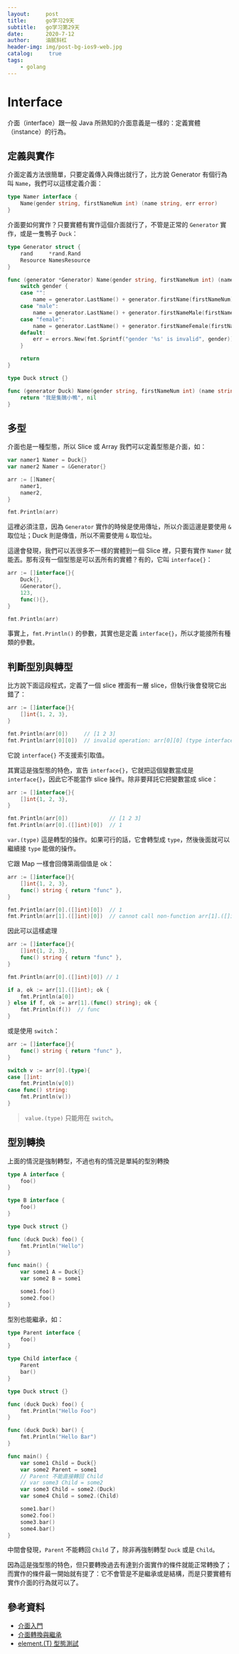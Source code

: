 ```yaml
---
layout:     post
title:      go学习29天
subtitle:   go学习第29天
date:       2020-7-12
author:     油腻斜杠
header-img: img/post-bg-ios9-web.jpg
catalog: 	 true
tags:
    - golang
---
```

# Interface

介面（interface）跟一般 Java 所熟知的介面意義是一樣的：定義實體（instance）的行為。

## 定義與實作

介面定義方法很簡單，只要定義傳入與傳出就行了，比方說 Generator 有個行為叫 `Name`，我們可以這樣定義介面：

```go
type Namer interface {
	Name(gender string, firstNameNum int) (name string, err error)
}
```

介面要如何實作？只要實體有實作這個介面就行了，不管是正常的 `Generator` 實作，或是一隻鴨子 `Duck`：

```go
type Generator struct {
	rand     *rand.Rand
	Resource NamesResource
}

func (generator *Generator) Name(gender string, firstNameNum int) (name string, err error) {
	switch gender {
	case "":
		name = generator.LastName() + generator.firstName(firstNameNum)
	case "male":
		name = generator.LastName() + generator.firstNameMale(firstNameNum)
	case "female":
		name = generator.LastName() + generator.firstNameFemale(firstNameNum)
	default:
		err = errors.New(fmt.Sprintf("gender '%s' is invalid", gender))
	}

	return
}

type Duck struct {}

func (generator Duck) Name(gender string, firstNameNum int) (name string, err error) {
	return "我是隻醜小鴨", nil
}
```

## 多型

介面也是一種型態，所以 Slice 或 Array 我們可以定義型態是介面，如：

```go
var namer1 Namer = Duck{}
var namer2 Namer = &Generator{}

arr := []Namer{
    namer1,
    namer2,
}

fmt.Println(arr)
```

這裡必須注意，因為 `Generator` 實作的時候是使用傳址，所以介面這邊是要使用 `&` 取位址；Duck 則是傳值，所以不需要使用 `&` 取位址。

這邊會發現，我們可以丟很多不一樣的實體到一個 Slice 裡，只要有實作 `Namer` 就能丟。那有沒有一個型態是可以丟所有的實體？有的，它叫 `interface{}`：

```go
arr := []interface{}{
    Duck{},
    &Generator{},
    123,
    func(){},
}

fmt.Println(arr)
```

事實上，`fmt.Println()` 的參數，其實也是定義 `interface{}`，所以才能接所有種類的參數。

## 判斷型別與轉型

比方說下面這段程式，定義了一個 slice 裡面有一層 slice，但執行後會發現它出錯了：


```go
arr := []interface{}{
    []int{1, 2, 3},
}

fmt.Println(arr[0])     // [1 2 3]
fmt.Println(arr[0][0])  // invalid operation: arr[0][0] (type interface {} does not support indexing)
```

它說 `interface{}` 不支援索引取值。

其實這是強型態的特色，宣告 `interface{}`，它就把這個變數當成是 `interface{}`，因此它不能當作 slice 操作。除非要拜託它把變數當成 slice：

```go
arr := []interface{}{
    []int{1, 2, 3},
}

fmt.Println(arr[0])             // [1 2 3]
fmt.Println(arr[0].([]int)[0])  // 1
```

`var.(type)` 這是轉型的操作。如果可行的話，它會轉型成 `type`，然後後面就可以繼續接 `type` 能做的操作。

它跟 Map 一樣會回傳第兩個值是 ok：

```go
arr := []interface{}{
    []int{1, 2, 3},
    func() string { return "func" },
}

fmt.Println(arr[0].([]int)[0])  // 1
fmt.Println(arr[1].([]int)[0])  // cannot call non-function arr[1].([]int) (type []int)
```

因此可以這樣處理

```go
arr := []interface{}{
    []int{1, 2, 3},
    func() string { return "func" },
}

fmt.Println(arr[0].([]int)[0]) // 1

if a, ok := arr[1].([]int); ok {
    fmt.Println(a[0])
} else if f, ok := arr[1].(func() string); ok {
    fmt.Println(f())  // func
}
```

或是使用 `switch`：

```go
arr := []interface{}{
    func() string { return "func" },
}

switch v := arr[0].(type){
case []int:
    fmt.Println(v[0])
case func() string:
    fmt.Println(v())
}
```

> `value.(type)` 只能用在 `switch`。

## 型別轉換

上面的情況是強制轉型，不過也有的情況是單純的型別轉換

```go
type A interface {
	foo()
}

type B interface {
	foo()
}

type Duck struct {}

func (duck Duck) foo() {
	fmt.Println("Hello")
}

func main() {
	var some1 A = Duck{}
	var some2 B = some1

	some1.foo()
	some2.foo()
}
```

型別也能繼承，如：

```go
type Parent interface {
	foo()
}

type Child interface {
	Parent
	bar()
}

type Duck struct {}

func (duck Duck) foo() {
	fmt.Println("Hello Foo")
}

func (duck Duck) bar() {
	fmt.Println("Hello Bar")
}

func main() {
	var some1 Child = Duck{}
	var some2 Parent = some1
	// Parent 不能直接轉回 Child
	// var some3 Child = some2
	var some3 Child = some2.(Duck)
	var some4 Child = some2.(Child)

	some1.bar()
	some2.foo()
	some3.bar()
	some4.bar()
}
```

中間會發現，`Parent` 不能轉回 `Child` 了，除非再強制轉型 `Duck` 或是 `Child`。

因為這是強型態的特色，但只要轉換過去有達到介面實作的條件就能正常轉換了；而實作的條件最一開始就有提了：它不會管是不是繼承或是結構，而是只要實體有實作介面的行為就可以了。

## 參考資料

* [介面入門](https://openhome.cc/Gossip/Go/Interface.html)
* [介面轉換與繼承](https://openhome.cc/Gossip/Go/InterfaceCastInheritance.html)
* [element.(T) 型態測試](https://openhome.cc/Gossip/Go/Element.Type.html)
